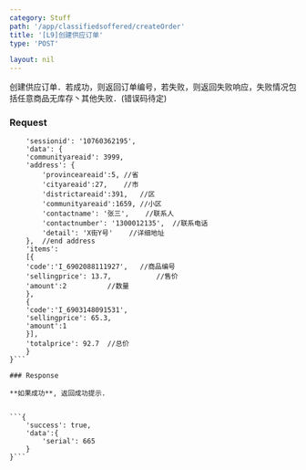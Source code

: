 ```yaml
---
category: Stuff
path: '/app/classifiedsoffered/createOrder'
title: '[L9]创建供应订单'
type: 'POST'

layout: nil
---
```


创建供应订单．若成功，则返回订单编号，若失败，则返回失败响应，失败情况包括任意商品无库存丶其他失败．(错误码待定)

### Request

```{
    'sessionid': '10760362195',
    'data': {
    'communityareaid': 3999,
	'address': {
		'provinceareaid':5,	//省
		'cityareaid':27,	//市
		'districtareaid':391,	//区
		'communityareaid':1659,	//小区
		'contactname': '张三',	//联系人
		'contactnumber': '1300012135',	//联系电话
		'detail': 'X街Y号'	//详细地址
	},	//end address
	'items':
	[{
	'code':'I_6902088111927',	//商品编号
	'sellingprice': 13.7,			//售价
	'amount':2			//数量
	},
	{
	'code':'I_6903148091531',
	'sellingprice': 65.3,
	'amount':1
	}],
	'totalprice': 92.7	//总价 
    }
}```

### Response

**如果成功**, 返回成功提示.


```{
    'success': true,
    'data':{
		'serial': 665
	}
}```


